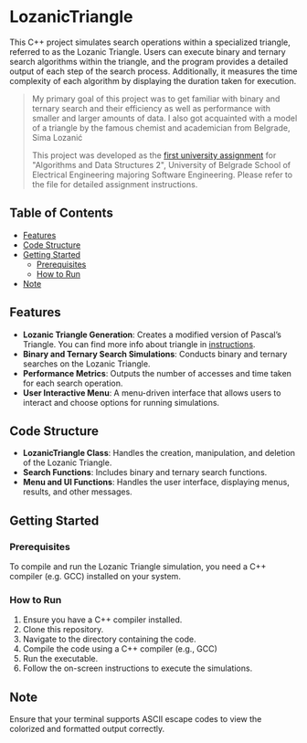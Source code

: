 # LozanicTriangle
This C++ project simulates search operations within a specialized triangle, referred to as the Lozanic Triangle. Users can execute binary and ternary search algorithms within the triangle, and the program provides a detailed output of each step of the search process. Additionally, it measures the time complexity of each algorithm by displaying the duration taken for execution.

> My primary goal of this project was to get familiar with binary and ternary search and their efficiency as well as performance with smaller and larger amounts of data. I also got acquainted with a model of a triangle by the famous chemist and academician from Belgrade, Sima Lozanić
> 
> This project was developed as the [first university assignment](instructions.pdf) for "Algorithms and Data Structures 2", University of Belgrade School of Electrical Engineering majoring Software Engineering. Please refer to the file for detailed assignment instructions.

## Table of Contents

- [Features](#features)
- [Code Structure](#code-structure)
- [Getting Started](#getting-started)
  - [Prerequisites](#prerequisites)
  - [How to Run](#how-to-run)
- [Note](#note)

## Features

- **Lozanic Triangle Generation**: Creates a modified version of Pascal’s Triangle. You can find more info about triangle in [instructions](instructions.pdf).
- **Binary and Ternary Search Simulations**: Conducts binary and ternary searches on the Lozanic Triangle.
- **Performance Metrics**: Outputs the number of accesses and time taken for each search operation.
- **User Interactive Menu**: A menu-driven interface that allows users to interact and choose options for running simulations.

## Code Structure

- **LozanicTriangle Class**: Handles the creation, manipulation, and deletion of the Lozanic Triangle.
- **Search Functions**: Includes binary and ternary search functions.
- **Menu and UI Functions**: Handles the user interface, displaying menus, results, and other messages.

## Getting Started

### Prerequisites

To compile and run the Lozanic Triangle simulation, you need a C++ compiler (e.g. GCC) installed on your system.

### How to Run

1. Ensure you have a C++ compiler installed.
2. Clone this repository.
3. Navigate to the directory containing the code.
4. Compile the code using a C++ compiler (e.g., GCC)
5. Run the executable.
6. Follow the on-screen instructions to execute the simulations.

## Note
Ensure that your terminal supports ASCII escape codes to view the colorized and formatted output correctly.
